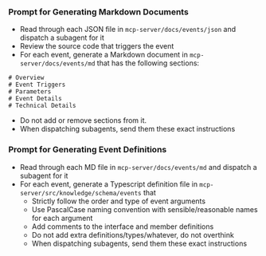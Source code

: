 ### Prompt for Generating Markdown Documents
- Read through each JSON file in `mcp-server/docs/events/json` and dispatch a subagent for it
- Review the source code that triggers the event
- For each event, generate a Markdown document in `mcp-server/docs/events/md` that has the following sections:
```
# Overview
# Event Triggers
# Parameters
# Event Details
# Technical Details
```
- Do not add or remove sections from it.
- When dispatching subagents, send them these exact instructions

### Prompt for Generating Event Definitions
- Read through each MD file in `mcp-server/docs/events/md` and dispatch a subagent for it
- For each event, generate a Typescript definition file in `mcp-server/src/knowledge/schema/events` that
  - Strictly follow the order and type of event arguments
  - Use PascalCase naming convention with sensible/reasonable names for each argument
  - Add comments to the interface and member definitions
  - Do not add extra definitions/types/whatever, do not overthink
  - When dispatching subagents, send them these exact instructions
